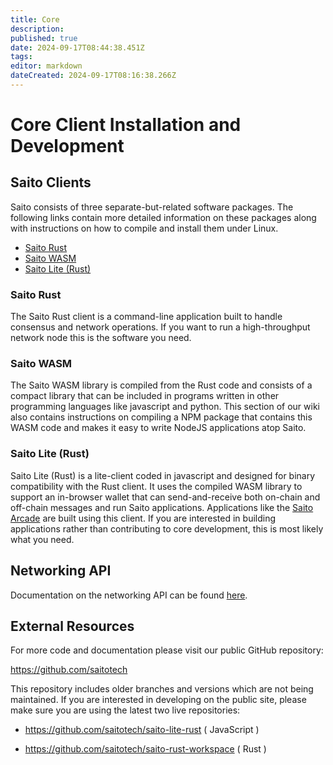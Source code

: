 ```yaml
---
title: Core
description: 
published: true
date: 2024-09-17T08:44:38.451Z
tags: 
editor: markdown
dateCreated: 2024-09-17T08:16:38.266Z
---
```


# Core Client Installation and Development

## Saito Clients

Saito consists of three separate-but-related software packages. The following links contain more detailed information on these packages along with instructions on how to compile and install them under Linux.

 - [Saito Rust](/tech/installation/rust)
 - [Saito WASM](/tech/installation/wasm)
 - [Saito Lite (Rust)](/tech/installation)
 
### Saito Rust
 
The Saito Rust client is a command-line application built to handle consensus and network operations. If you want to run a high-throughput network node this is the software you need.

### Saito WASM

The Saito WASM library is compiled from the Rust code and consists of a compact library that can be included in programs written in other programming languages like javascript and python. This section of our wiki also contains instructions on compiling a NPM package that contains this WASM code and makes it easy to write NodeJS applications atop Saito.

### Saito Lite (Rust)

Saito Lite (Rust) is a lite-client coded in javascript and designed for binary compatibility with the Rust client. It uses the compiled WASM library to support an in-browser wallet that can send-and-receive both on-chain and off-chain messages and run Saito applications. Applications like the [Saito Arcade](https://saito.io/arcade) are built using this client. If you are interested in building applications rather than contributing to core development, this is most likely what you need.

## Networking API

Documentation on the networking API can be found [here](/tech/core).

## External Resources

For more code and documentation please visit our public GitHub repository:

https://github.com/saitotech

This repository includes older branches and versions which are not being maintained. If you are interested in developing on the public site, please make sure you are using the latest two live repositories:

 - https://github.com/saitotech/saito-lite-rust
   ( JavaScript )

 - https://github.com/saitotech/saito-rust-workspace
   ( Rust )